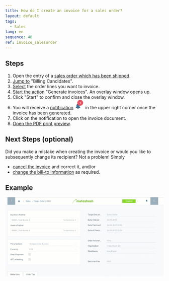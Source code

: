 ```yaml
---
title: How do I create an invoice for a sales order?
layout: default
tags:
  - Sales
lang: en
sequence: 40
ref: invoice_salesorder
---
```


## Steps
1. Open the entry of a [sales order which has been shipped](Ship_SalesOrder).
1. [Jump to](JumptoviaSidebar) "Billing Candidates".
1. [Select](RecordSelection) the order lines you want to invoice.
1. [Start the action](StartAction#actions-menu) "Generate invoices". An overlay window opens up.
1. Click "Start" to confirm and close the overlay window.
1. You will receive a [notification](Notification_types) ![](assets/NotificationBell_WebUI.png) in the upper right corner once the invoice has been generated.
1. Click on the notification to open the invoice document.
1. [Open the PDF print preview](PrintPreview).

## Next Steps (optional)
Did you make a mistake when creating the invoice or would you like to subsequently change its recipient? Not a problem! Simply
- [cancel the invoice](Invoice_reverse_correct) and correct it, and/or
- [change the bill-to information](Bill-to_info_subsequent_change) as required.


## Example
![](assets/salesorderinvoice.gif)
